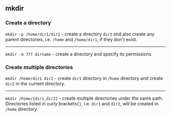 ## mkdir

### Create a directory



`mkdir -p /home/dir1/dir2` - create a directory `dir2` and also create any parent directories, i.e. `/home` and `/home/dir1`, if they don't exist.

---

`mkdir -m 777 dirname` - create a directory and specify its permissions

### Create multiple directories

`mkdir /home/dir1 dir2` - create `dir1` directory in `/home` directory and create `dir2` in the current directory.

---

`mkdir /home/{dir1,dir2}` - create multiple directories under the same path. Directories listed in curly brackets`{}`, i.e. `dir1` and `dir2`, will be created in `/home` directory.
